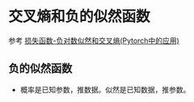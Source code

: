 # 交叉熵和负的似然函数

参考 [损失函数-负对数似然和交叉熵(Pytorch中的应用)](https://blog.csdn.net/tcn760/article/details/123910565)

## 负的似然函数

* 概率是已知参数，推数据。似然是已知数据，推参数。
